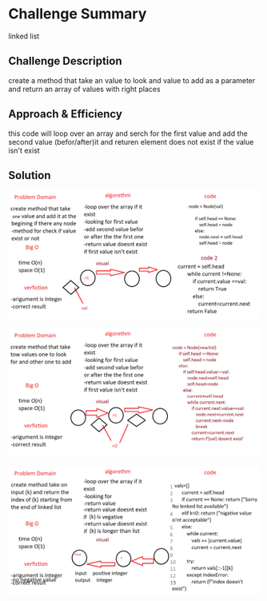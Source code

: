 # Challenge Summary
linked list

## Challenge Description
create a method that take an value to look and value to add as a parameter and return an array of values with right places 

## Approach & Efficiency
this code will loop over an array and serch for the first value and add the second value (befor/after)it and  returen element does not exist if the value isn't exist

## Solution
![image](../../../assets/linked_list_0.png)
</br></br>
![image](../../../assets/linked_list.png)
</br></br>
![image](../../../assets/linked_list1.png)

